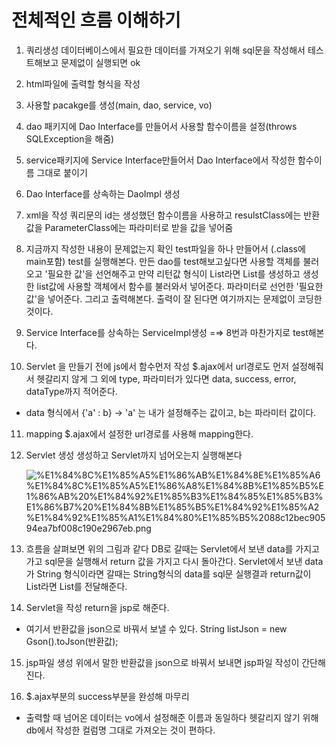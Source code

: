 # 전체적인 흐름 이해하기

1. 쿼리생성
데이터베이스에서 필요한 데이터를 가져오기 위해 sql문을 작성해서 테스트해보고 
문제없이 실행되면 ok

2. html파일에 출력할 형식을 작성

3. 사용할 pacakge를 생성(main, dao, service, vo)

4. dao 패키지에 Dao Interface를 만들어서 사용할 함수이름을 설정(throws SQLException을 해줌)

5. service패키지에  Service Interface만들어서 Dao Interface에서 작성한 함수이름 그대로 붙이기

6. Dao Interface를 상속하는 DaoImpl 생성

7. xml을 작성
쿼리문의 id는 생성했던 함수이름을 사용하고 resulstClass에는 반환값을
ParameterClass에는 파라미터로 받을 값을 넣어줌

8. 지금까지 작성한 내용이 문제없는지 확인
test파일을 하나 만들어서 (.class에 main포함) test를 실행해본다.
만든 dao를 test해보고싶다면 사용할 객체를 불러오고
'필요한 값'을 선언해주고 만약 리턴값 형식이 List라면 List를 생성하고
생성한 list값에 사용할 객체에서 함수를 불러와서 넣어준다. 파라미터로 선언한 '필요한 값'을
넣어준다. 그리고 출력해본다. 
출력이 잘 된다면 여기까지는 문제없이 코딩한 것이다.

9. Service Interface를 상속하는 ServiceImpl생성
=⇒ 8번과 마찬가지로 test해본다.

10. Servlet 을 만들기 전에 js에서 함수먼저 작성
$.ajax에서 url경로도 먼저 설정해줘서 헷갈리지 않게
그 외에 type, 파라미터가 있다면  data, success, error, dataType까지 적어준다.

* data 형식에서 {'a' : b} 
→ 'a' 는 내가 설정해주는 값이고, b는 파라미터 값이다.

11. mapping 
$.ajax에서 설정한 url경로를 사용해  mapping한다.

12. Servlet 생성
생성하고 Servlet까지 넘어오는지 실행해본다

    ![%E1%84%8C%E1%85%A5%E1%86%AB%E1%84%8E%E1%85%A6%E1%84%8C%E1%85%A5%E1%86%A8%E1%84%8B%E1%85%B5%E1%86%AB%20%E1%84%92%E1%85%B3%E1%84%85%E1%85%B3%E1%86%B7%20%E1%84%8B%E1%85%B5%E1%84%92%E1%85%A2%E1%84%92%E1%85%A1%E1%84%80%E1%85%B5%2088c12bec90594ea7bf008c190e2967eb.png](%E1%84%8C%E1%85%A5%E1%86%AB%E1%84%8E%E1%85%A6%E1%84%8C%E1%85%A5%E1%86%A8%E1%84%8B%E1%85%B5%E1%86%AB%20%E1%84%92%E1%85%B3%E1%84%85%E1%85%B3%E1%86%B7%20%E1%84%8B%E1%85%B5%E1%84%92%E1%85%A2%E1%84%92%E1%85%A1%E1%84%80%E1%85%B5%2088c12bec90594ea7bf008c190e2967eb.png)

13. 흐름을 살펴보면 위의 그림과 같다
DB로 갈때는 Servlet에서 보낸 data를 가지고 가고 sql문을 실행해서 return 값을 가지고 다시 돌아간다.
Servlet에서 보낸 data가 String 형식이라면 갈때는 String형식의 data를
sql문 실행결과 return값이 List라면 List를 전달해준다.

14. Servlet을 작성
return을 jsp로 해준다. 
* 여기서 반환값을 json으로 바꿔서 보낼 수 있다.
  String listJson = new Gson().toJson(반환값);

15. jsp파일 생성
위에서 말한 반환값을 json으로 바꿔서 보내면 jsp파일 작성이 간단해진다.

16. $.ajax부분의 success부분을 완성해 마무리
* 출력할 때 넘어온 데이터는 vo에서 설정해준 이름과 동일하다
헷갈리지 않기 위해 db에서 작성한 컬럼명 그대로 가져오는 것이 편하다.